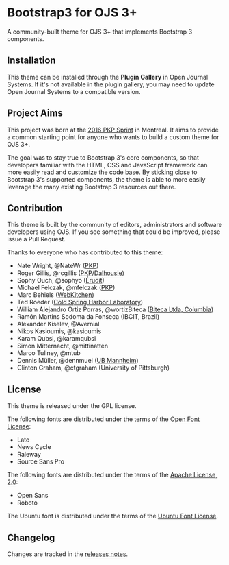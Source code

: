 # Bootstrap3 for OJS 3+

A community-built theme for OJS 3+ that implements Bootstrap 3 components.

## Installation

This theme can be installed through the **Plugin Gallery** in Open Journal Systems. If it's not available in the plugin gallery, you may need to update Open Journal Systems to a compatible version.

## Project Aims

This project was born at the [2016 PKP Sprint](https://pkp.sfu.ca/2016/04/29/sprinting-in-montreal/) in Montreal. It aims to provide a common starting point for anyone who wants to build a custom theme for OJS 3+.

The goal was to stay true to Bootstrap 3's core components, so that developers familiar with the HTML, CSS and JavaScript framework can more easily read and customize the code base. By sticking close to Bootstrap 3's supported components, the theme is able to more easily leverage the many existing Bootstrap 3 resources out there.

## Contribution

This theme is built by the community of editors, administrators and software developers using OJS. If you see something that could be improved, please issue a Pull Request.

Thanks to everyone who has contributed to this theme:

- Nate Wright, @NateWr ([PKP](https://pkp.sfu.ca))
- Roger Gillis, @rcgillis ([PKP](https://pkp.sfu.ca)/[Dalhousie](http://www.dal.ca/))
- Sophy Ouch, @sophyo ([Érudit](http://www.erudit.org/en/))
- Michael Felczak, @mfelczak ([PKP](https://pkp.sfu.ca))
- Marc Behiels ([WebKitchen](http://webkitchen.ca/))
- Ted Roeder ([Cold Spring Harbor Laboratory](http://www.cshl.edu/))
- William Alejandro Ortiz Porras, @wortizBiteca ([Biteca Ltda, Columbia](http://www.biteca.com/))
- Ramón Martins Sodoma da Fonseca (IBCIT, Brazil)
- Alexander Kiselev, @Avernial
- Nikos Kasioumis, @kasioumis
- Karam Qubsi, @karamqubsi
- Simon Mitternacht, @mittinatten
- Marco Tullney, @mtub
- Dennis Müller, @dennmuel ([UB Mannheim](https://www.bib.uni-mannheim.de/))
- Clinton Graham, @ctgraham (University of Pittsburgh)

## License
This theme is released under the GPL license.

The following fonts are distributed under the terms of the [Open Font License](https://scripts.sil.org/cms/scripts/page.php?site_id=nrsi&id=OFL):

- Lato
- News Cycle
- Raleway
- Source Sans Pro

The following fonts are distributed under the terms of the [Apache License, 2.0](http://www.apache.org/licenses/LICENSE-2.0):

- Open Sans
- Roboto

The Ubuntu font is distributed under the terms of the [Ubuntu Font License](http://font.ubuntu.com/ufl/).

## Changelog

Changes are tracked in the [releases notes](https://github.com/pkp/bootstrap3/releases).
